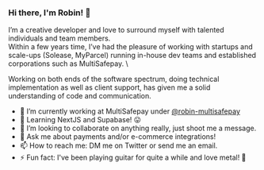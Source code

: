 ### Hi there, I'm Robin! 👋

I’m a creative developer and love to surround myself with talented individuals and team members.\
Within a few years time, I’ve had the pleasure of working with startups and scale-ups (Solease, MyParcel) running in-house dev teams and established corporations such as MultiSafepay. \

Working on both ends of the software spectrum, doing technical implementation as well as client support, has given me a solid understanding of code and communication.

- 🔭 I’m currently working at MultiSafepay under [@robin-multisafepay](https://github.com/robin-multisafepay)
- 🌱 Learning NextJS and Supabase! 😛
- 👯 I’m looking to collaborate on anything really, just shoot me a message.
- 💬 Ask me about payments and/or e-commerce integrations!
- 📫 How to reach me: DM me on Twitter or send me an email.
- ⚡ Fun fact: I've been playing guitar for quite a while and love metal! 🎸
